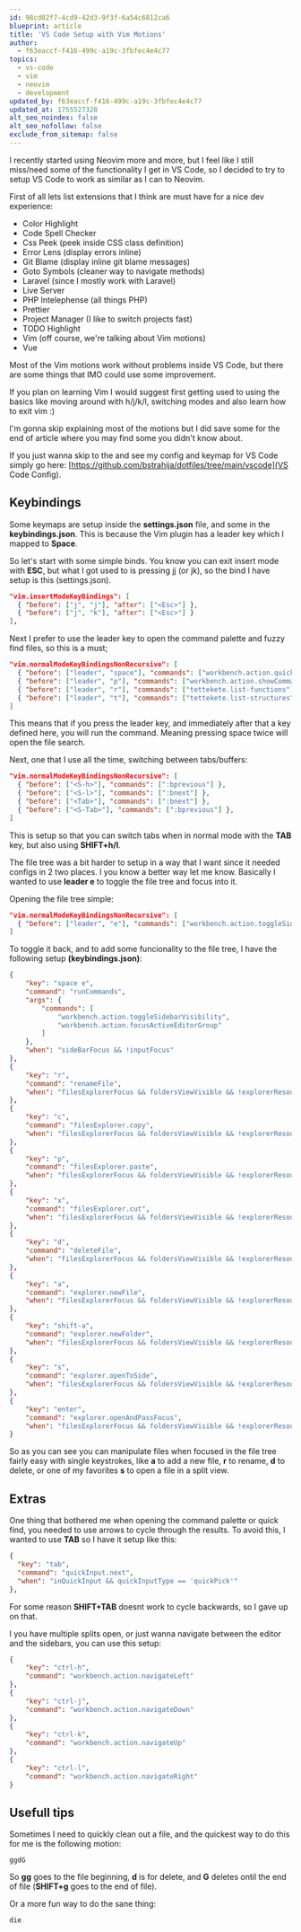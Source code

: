 ```yaml
---
id: 98cd02f7-4cd9-42d3-9f3f-6a54c6812ca6
blueprint: article
title: 'VS Code Setup with Vim Motions'
author:
  - f63eaccf-f416-499c-a19c-3fbfec4e4c77
topics:
  - vs-code
  - vim
  - neovim
  - development
updated_by: f63eaccf-f416-499c-a19c-3fbfec4e4c77
updated_at: 1755527328
alt_seo_noindex: false
alt_seo_nofollow: false
exclude_from_sitemap: false
---
```

I recently started using Neovim more and more, but I feel like I still miss/need some of the functionality I get in VS Code, so I decided to try to setup VS Code to work as similar as I can to Neovim.

First of all lets list extensions that I think are must have for a nice dev experience:

- Color Highlight
- Code Spell Checker
- Css Peek (peek inside CSS class definition)
- Error Lens (display errors inline)
- Git Blame (display inline git blame messages)
- Goto Symbols (cleaner way to navigate methods)
- Laravel (since I mostly work with Laravel)
- Live Server
- PHP Intelephense (all things PHP)
- Prettier
- Project Manager (I like to switch projects fast)
- TODO Highlight
- Vim (off course, we're talking about Vim motions)
- Vue

Most of the Vim motions work without problems inside VS Code, but there are some things that IMO could use some improvement.

If you plan on learning Vim I would suggest first getting used to using the basics like moving around with h/j/k/l, switching modes and also learn how to exit vim :)

I'm gonna skip explaining most of the motions but I did save some for the end of article where you may find some you didn't know about.

If you just wanna skip to the and see my config and keymap for VS Code simply go here: [https://github.com/bstrahija/dotfiles/tree/main/vscode](VS Code Config).

## Keybindings

Some keymaps are setup inside the **settings.json** file, and some in the **keybindings.json**. This is because the Vim plugin has a leader key which I mapped to **Space**.

So let's start with some simple binds. You know you can exit insert mode with **ESC**, but what I got used to is pressing jj (or jk), so the bind I have setup is this (settings.json).

```json
"vim.insertModeKeyBindings": [
  { "before": ["j", "j"], "after": ["<Esc>"] },
  { "before": ["j", "k"], "after": ["<Esc>"] }
],
```
Next I prefer to use the leader key to open the command palette and fuzzy find files, so this is a must;

```json
"vim.normalModeKeyBindingsNonRecursive": [
  { "before": ["leader", "space"], "commands": ["workbench.action.quickOpen"], "when": ["(vim.mode == 'Normal' || vim.mode == 'Visual') && (editorTextFocus || !inputFocus)"] },
  { "before": ["leader", "p"], "commands": ["workbench.action.showCommands"], "when": ["(vim.mode == 'Normal' || vim.mode == 'Visual') && (editorTextFocus || !inputFocus)"] },
  { "before": ["leader", "r"], "commands": ["tettekete.list-functions"], "when": ["(vim.mode == 'Normal' || vim.mode == 'Visual') && (editorTextFocus || !inputFocus)"] },
  { "before": ["leader", "t"], "commands": ["tettekete.list-structures"], "when": ["(vim.mode == 'Normal' || vim.mode == 'Visual') && (editorTextFocus || !inputFocus)"] },
]
```

This means that if you press the leader key, and immediately after that a key defined here, you will run the command. Meaning pressing space twice will open the file search.

Next, one that I use all the time, switching between tabs/buffers:

```json
"vim.normalModeKeyBindingsNonRecursive": [
  { "before": ["<S-h>"], "commands": [":bprevious"] },
  { "before": ["<S-l>"], "commands": [":bnext"] },
  { "before": ["<Tab>"], "commands": [":bnext"] },
  { "before": ["<S-Tab>"], "commands": [":bprevious"] },
]
```

This is setup so that you can switch tabs when in normal mode with the **TAB** key, but also using **SHIFT+h/l**.

The file tree was a bit harder to setup in a way that I want since it needed configs in 2 two places. I you know a better way let me know.
Basically I wanted to use **leader e** to toggle the file tree and focus into it.

Opening the file tree simple:

```json
"vim.normalModeKeyBindingsNonRecursive": [
  { "before": ["leader", "e"], "commands": ["workbench.action.toggleSidebarVisibility", "workbench.files.action.focusFilesExplorer"] },
]
```

To toggle it back, and to add some funcionality to the file tree, I have the following setup **(keybindings.json)**:

```json
{
    "key": "space e",
    "command": "runCommands",
    "args": {
        "commands": [
            "workbench.action.toggleSidebarVisibility",
            "workbench.action.focusActiveEditorGroup"
        ]
    },
    "when": "sideBarFocus && !inputFocus"
},
{
    "key": "r",
    "command": "renameFile",
    "when": "filesExplorerFocus && foldersViewVisible && !explorerResourceIsRoot && !explorerResourceReadonly && !inputFocus"
},
{
    "key": "c",
    "command": "filesExplorer.copy",
    "when": "filesExplorerFocus && foldersViewVisible && !explorerResourceIsRoot && !explorerResourceReadonly && !inputFocus"
},
{
    "key": "p",
    "command": "filesExplorer.paste",
    "when": "filesExplorerFocus && foldersViewVisible && !explorerResourceIsRoot && !explorerResourceReadonly && !inputFocus"
},
{
    "key": "x",
    "command": "filesExplorer.cut",
    "when": "filesExplorerFocus && foldersViewVisible && !explorerResourceIsRoot && !explorerResourceReadonly && !inputFocus"
},
{
    "key": "d",
    "command": "deleteFile",
    "when": "filesExplorerFocus && foldersViewVisible && !explorerResourceIsRoot && !explorerResourceReadonly && !inputFocus"
},
{
    "key": "a",
    "command": "explorer.newFile",
    "when": "filesExplorerFocus && foldersViewVisible && !explorerResourceIsRoot && !explorerResourceReadonly && !inputFocus"
},
{
    "key": "shift-a",
    "command": "explorer.newFolder",
    "when": "filesExplorerFocus && foldersViewVisible && !explorerResourceIsRoot && !explorerResourceReadonly && !inputFocus"
},
{
    "key": "s",
    "command": "explorer.openToSide",
    "when": "filesExplorerFocus && foldersViewVisible && !explorerResourceIsRoot && !explorerResourceReadonly && !inputFocus"
},
{
    "key": "enter",
    "command": "explorer.openAndPassFocus",
    "when": "filesExplorerFocus && foldersViewVisible && !explorerResourceIsRoot && !explorerResourceIsFolder && !inputFocus"
}
```

So as you can see you can manipulate files when focused in the file tree fairly easy with single keystrokes, like **a** to add a new file, **r** to rename, **d** to delete, or one of my favorites **s** to open a file in a split view.

## Extras

One thing that bothered me when opening the command palette or quick find, you needed to use arrows to cycle through the results. To avoid this, I wanted to use **TAB** so I have it setup like this:

```json
{
  "key": "tab",
  "command": "quickInput.next",
  "when": "inQuickInput && quickInputType == 'quickPick'"
},
```

For some reason **SHIFT+TAB** doesnt work to cycle backwards, so I gave up on that.

I you have multiple splits open, or just wanna navigate between the editor and the sidebars, you can use this setup:

```json
{
    "key": "ctrl-h",
    "command": "workbench.action.navigateLeft"
},
{
    "key": "ctrl-j",
    "command": "workbench.action.navigateDown"
},
{
    "key": "ctrl-k",
    "command": "workbench.action.navigateUp"
},
{
    "key": "ctrl-l",
    "command": "workbench.action.navigateRight"
}
```

## Usefull tips

Sometimes I need to quickly clean out a file, and the quickest way to do this for me is the following motion:

```text
ggdG
```

So **gg** goes to the file beginning, **d** is for delete, and **G** deletes ontil the end of file (**SHIFT+g** goes to the end of file).

Or a more fun way to do the sane thing:

```text
die
```